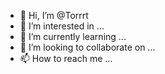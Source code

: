 - 👋 Hi, I’m @Torrrt
- 👀 I’m interested in ...
- 🌱 I’m currently learning ...
- 💞️ I’m looking to collaborate on ...
- 📫 How to reach me ...

<!---
Torrrt/Torrrt is a ✨ special ✨ repository because its `README.md` (this file) appears on your GitHub profile.
You can click the Preview link to take a look at your changes.
--->
